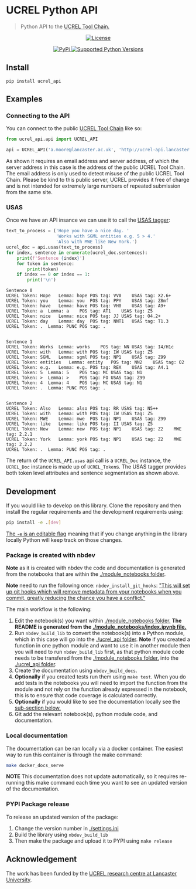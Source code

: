 # UCREL Python API
> Python API to the <a href='http://ucrel-api.lancaster.ac.uk/'>UCREL Tool Chain.</a>


<p align="center">
    <a href="https://github.com/UCREL/ucrel-python-api/blob/main/LICENSE"> <img alt="License" src="https://img.shields.io/github/license/ucrel/ucrel-python-api?color=orange"></a>
</p>

<p align="center">
    <a href="https://pypi.org/project/ucrel_api/"> <img alt="PyPi" src="https://img.shields.io/pypi/v/ucrel_api"> </a>
    <a href="https://pypi.org/project/ucrel_api/"> <img alt="Supported Python Versions" src="https://img.shields.io/pypi/pyversions/ucrel_api"> </a>
</p>

## Install

`pip install ucrel_api`

## Examples

### Connecting to the API

You can connect to the public [UCREL Tool Chain](http://ucrel-api.lancaster.ac.uk/) like so:

```python
from ucrel_api.api import UCREL_API

api = UCREL_API('a.moore@lancaster.ac.uk', 'http://ucrel-api.lancaster.ac.uk')
```

As shown it requires an email address and server address, of which the server address in this case is the address of the public UCREL Tool Chain. The email address is only used to detect misuse of the public UCREL Tool Chain. Please be kind to this public server, UCREL provides it free of charge and is not intended for extremely large numbers of repeated submission from the same site. 

### USAS

Once we have an API insance we can use it to call the [USAS tagger](http://ucrel-api.lancaster.ac.uk/usas/tagger.html):

```python
text_to_process = ('Hope you have a nice day. '
                   'Works with SGML entities e.g. 5 > 4.'
                   'Also with MWE like New York.')
ucrel_doc = api.usas(text_to_process)
for index, sentence in enumerate(ucrel_doc.sentences):
    print(f'Sentence {index}')
    for token in sentence:
        print(token)
    if index == 0 or index == 1:
        print('\n')
```

    Sentence 0
    UCREL Token: Hope	Lemma: hope	POS tag: VV0	USAS tag: X2.6+
    UCREL Token: you	Lemma: you	POS tag: PPY	USAS tag: Z8mf
    UCREL Token: have	Lemma: have	POS tag: VH0	USAS tag: A9+
    UCREL Token: a	Lemma: a	POS tag: AT1	USAS tag: Z5
    UCREL Token: nice	Lemma: nice	POS tag: JJ	USAS tag: O4.2+
    UCREL Token: day	Lemma: day	POS tag: NNT1	USAS tag: T1.3
    UCREL Token: .	Lemma: PUNC	POS tag: .
    
    
    Sentence 1
    UCREL Token: Works	Lemma: works	POS tag: NN	USAS tag: I4/H1c
    UCREL Token: with	Lemma: with	POS tag: IW	USAS tag: Z5
    UCREL Token: SGML	Lemma: sgml	POS tag: NP1	USAS tag: Z99
    UCREL Token: entities	Lemma: entity	POS tag: NN2	USAS tag: O2
    UCREL Token: e.g.	Lemma: e.g.	POS tag: REX	USAS tag: A4.1
    UCREL Token: 5	Lemma: 5	POS tag: MC	USAS tag: N1
    UCREL Token: >	Lemma: >	POS tag: FO	USAS tag: Z99
    UCREL Token: 4	Lemma: 4	POS tag: MC	USAS tag: N1
    UCREL Token: .	Lemma: PUNC	POS tag: .
    
    
    Sentence 2
    UCREL Token: Also	Lemma: also	POS tag: RR	USAS tag: N5++
    UCREL Token: with	Lemma: with	POS tag: IW	USAS tag: Z5
    UCREL Token: MWE	Lemma: mwe	POS tag: NP1	USAS tag: Z99
    UCREL Token: like	Lemma: like	POS tag: II	USAS tag: Z5
    UCREL Token: New	Lemma: new	POS tag: NP1	USAS tag: Z2	MWE tag: 2.2.1
    UCREL Token: York	Lemma: york	POS tag: NP1	USAS tag: Z2	MWE tag: 2.2.2
    UCREL Token: .	Lemma: PUNC	POS tag: .


The return of the `UCREL_API.usas` api call is a `UCREL_Doc` instance, the `UCREL_Doc` instance is made up of `UCREL_Token`s. The USAS tagger provides both token level attributes and sentence segmentation as shown above.

## Development

If you would like to develop on this library. Clone the repository and then install the regular requirements and the development requirements using:

``` bash
pip install -e .[dev]
```

[The `-e` is an editable flag](http://codumentary.blogspot.com/2014/11/python-tip-of-year-pip-install-editable.html) meaning that if you change anything in the library locally Python will keep track on those changes.

### Package is created with nbdev

**Note** as it is created with nbdev the code and documentation is generated from the notebooks that are within the [./module_notebooks folder](./module_notebooks).

**Note** need to run the following once: `nbdev_install_git_hooks`: ["This will set up git hooks which will remove metadata from your notebooks when you commit, greatly reducing the chance you have a conflict."](https://nbdev.fast.ai/tutorial.html#Install-git-hooks-to-avoid-and-handle-conflicts)

The main workflow is the following:

1. Edit the notebook(s) you want within [./module_notebooks folder.](./module_notebooks) **The README is generated from the [./module_notebooks/index.ipynb file.](./module_notebooks/index.ipynb)**
2. Run `nbdev_build_lib` to convert the notebook(s) into a Python module, which in this case will go into the [./ucrel_api folder](./ucrel_api). **Note** if you created a function in one python module and want to use it in another module then you will need to run `nbdev_build_lib` first, as that python module code needs to be transfered from the [./module_notebooks folder.](./module_notebooks) into the [./ucrel_api folder](./ucrel_api).
3. Create the documentation using `nbdev_build_docs`.
4. **Optionally** if you created tests run them using `make test`. When you do add tests in the notebooks you will need to import the function from the module and not rely on the function already expressed in the notebook, this is to ensure that code coverage is calculated correctly.
5. **Optionally** if you would like to see the documentation locally see the [sub-section below.](#local-documentation)
6. Git add the relevant notebook(s), python module code, and documentation.

### Local documentation

The documentation can be ran locally via a docker container. The easiest way to run this container is through the make command:

``` bash
make docker_docs_serve
```

**NOTE** This documentation does not update automatically, so it requires re-running this make command each time you want to see an updated version of the documentation.

### PYPI Package release

To release an updated version of the package:

1. Change the version number in [./settings.ini](./settings.ini)
2. Build the library using `nbdev_build_lib`
3. Then make the package and upload it to PYPI using `make release`

## Acknowledgement

The work has been funded by the [UCREL research centre at Lancaster University](http://ucrel.lancs.ac.uk/).

